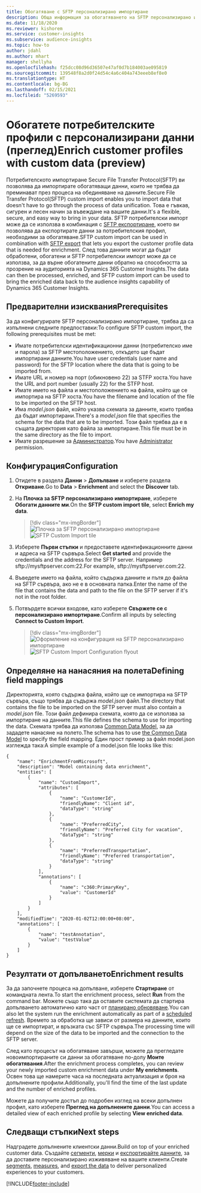```yaml
---
title: Обогатяване с SFTP персонализирано импортиране
description: Обща информация за обогатяването на SFTP персонализирано импортиране.
ms.date: 11/18/2020
ms.reviewer: kishorem
ms.service: customer-insights
ms.subservice: audience-insights
ms.topic: how-to
author: jdahl
ms.author: mhart
manager: shellyha
ms.openlocfilehash: f25dcc08d96d36507e47af0d7b184003ae095819
ms.sourcegitcommit: 139548f8a2d0f24d54c4a6c404a743eeeb8ef8e0
ms.translationtype: HT
ms.contentlocale: bg-BG
ms.lasthandoff: 02/15/2021
ms.locfileid: "5269593"
---
```

# <a name="enrich-customer-profiles-with-custom-data-preview"></a><span data-ttu-id="fdbfe-103">Обогатете потребителските профили с персонализирани данни (преглед)</span><span class="sxs-lookup"><span data-stu-id="fdbfe-103">Enrich customer profiles with custom data (preview)</span></span>

<span data-ttu-id="fdbfe-104">Потребителското импортиране Secure File Transfer Protocol(SFTP) ви позволява да импортирате обогатяващи данни, които не трябва да преминават през процеса на обединяване на данните.</span><span class="sxs-lookup"><span data-stu-id="fdbfe-104">Secure File Transfer Protocol(SFTP) custom import enables you to import data that doesn't have to go through the process of data unification.</span></span> <span data-ttu-id="fdbfe-105">Това е гъвкав, сигурен и лесен начин за въвеждане на вашите данни.</span><span class="sxs-lookup"><span data-stu-id="fdbfe-105">It's a flexible, secure, and easy way to bring in your data.</span></span> <span data-ttu-id="fdbfe-106">SFTP потребителски импорт може да се използва в комбинация с [SFTP експортиране](export-sftp.md), което ви позволява да експортирате данни за потребителския профил, необходими за обогатяване.</span><span class="sxs-lookup"><span data-stu-id="fdbfe-106">SFTP custom import can be used in combination with [SFTP export](export-sftp.md) that lets you export the customer profile data that is needed for enrichment.</span></span> <span data-ttu-id="fdbfe-107">След това данните могат да бъдат обработени, обогатени и SFTP потребителски импорт може да се използва, за да върне обогатените данни обратно на способността за прозрение на аудиторията на Dynamics 365 Customer Insights.</span><span class="sxs-lookup"><span data-stu-id="fdbfe-107">The data can then be processed, enriched, and SFTP custom import can be used to bring the enriched data back to the audience insights capability of Dynamics 365 Customer Insights.</span></span>

## <a name="prerequisites"></a><span data-ttu-id="fdbfe-108">Предварителни изисквания</span><span class="sxs-lookup"><span data-stu-id="fdbfe-108">Prerequisites</span></span>

<span data-ttu-id="fdbfe-109">За да конфигурирате SFTP персонализирано импортиране, трябва да са изпълнени следните предпоставки:</span><span class="sxs-lookup"><span data-stu-id="fdbfe-109">To configure SFTP custom import, the following prerequisites must be met:</span></span>

- <span data-ttu-id="fdbfe-110">Имате потребителски идентификационни данни (потребителско име и парола) за SFTP местоположението, откъдето ще бъдат импортирани данните.</span><span class="sxs-lookup"><span data-stu-id="fdbfe-110">You have user credentials (user name and password) for the SFTP location where the data that is going to be imported from.</span></span>
- <span data-ttu-id="fdbfe-111">Имате URL и номер на порт (обикновено 22) за STFP хоста.</span><span class="sxs-lookup"><span data-stu-id="fdbfe-111">You have the URL and port number (usually 22) for the STFP host.</span></span>
- <span data-ttu-id="fdbfe-112">Имате името на файла и местоположението на файла, който ще се импортира на SFTP хоста.</span><span class="sxs-lookup"><span data-stu-id="fdbfe-112">You have the filename and location of the file to be imported on the SFTP host.</span></span>
- <span data-ttu-id="fdbfe-113">Има *model.json* файл, който указва схемата за данните, които трябва да бъдат импортирани.</span><span class="sxs-lookup"><span data-stu-id="fdbfe-113">There's a *model.json* file that specifies the schema for the data that are to be imported.</span></span> <span data-ttu-id="fdbfe-114">Този файл трябва да е в същата директория като файла за импортиране.</span><span class="sxs-lookup"><span data-stu-id="fdbfe-114">This file must be in the same directory as the file to import.</span></span>
- <span data-ttu-id="fdbfe-115">Имате разрешение за [Администратор](permissions.md#administrator).</span><span class="sxs-lookup"><span data-stu-id="fdbfe-115">You have [Administrator](permissions.md#administrator) permission.</span></span>

## <a name="configuration"></a><span data-ttu-id="fdbfe-116">Конфигурация</span><span class="sxs-lookup"><span data-stu-id="fdbfe-116">Configuration</span></span>

1. <span data-ttu-id="fdbfe-117">Отидете в раздела **Данни** > **Допълване** и изберете раздела **Откриване**.</span><span class="sxs-lookup"><span data-stu-id="fdbfe-117">Go to **Data** > **Enrichment** and select the **Discover** tab.</span></span>

1. <span data-ttu-id="fdbfe-118">На **Плочка за SFTP персонализирано импортиране**, изберете **Обогати данните ми**.</span><span class="sxs-lookup"><span data-stu-id="fdbfe-118">On the **SFTP custom import tile**, select **Enrich my data**.</span></span>

   > [!div class="mx-imgBorder"]
   > <span data-ttu-id="fdbfe-119">![Плочка за SFTP персонализирано импортиране](media/SFTP_Custom_Import_tile.png "Плочка за SFTP персонализирано импортиране")</span><span class="sxs-lookup"><span data-stu-id="fdbfe-119">![SFTP Custom Import tile](media/SFTP_Custom_Import_tile.png "SFTP Custom Import tile")</span></span>

1. <span data-ttu-id="fdbfe-120">Изберете **Първи стъпки** и предоставете идентификационните данни и адреса на SFTP сървъра.</span><span class="sxs-lookup"><span data-stu-id="fdbfe-120">Select **Get started** and provide the credentials and the address for the SFTP server.</span></span> <span data-ttu-id="fdbfe-121">Например sftp://mysftpserver.com:22.</span><span class="sxs-lookup"><span data-stu-id="fdbfe-121">For example, sftp://mysftpserver.com:22.</span></span>

1. <span data-ttu-id="fdbfe-122">Въведете името на файла, който съдържа данните и пътя до файла на SFTP сървъра, ако не е в основната папка.</span><span class="sxs-lookup"><span data-stu-id="fdbfe-122">Enter the name of the file that contains the data and path to the file on the SFTP server if it's not in the root folder.</span></span>

1. <span data-ttu-id="fdbfe-123">Потвърдете всички входове, като изберете **Свържете се с персонализирано импортиране**.</span><span class="sxs-lookup"><span data-stu-id="fdbfe-123">Confirm all inputs by selecting **Connect to Custom Import**.</span></span>

   > [!div class="mx-imgBorder"]
   > <span data-ttu-id="fdbfe-124">![Оформление на конфигурация на SFTP персонализирано импортиране](media/SFTP_Custom_Import_Configuration_flyout.png "Оформление на конфигурация на SFTP персонализирано импортиране")</span><span class="sxs-lookup"><span data-stu-id="fdbfe-124">![SFTP Custom Import Configuration flyout](media/SFTP_Custom_Import_Configuration_flyout.png "SFTP Custom Import Configuration flyout")</span></span>

## <a name="defining-field-mappings"></a><span data-ttu-id="fdbfe-125">Определяне на нанасяния на полета</span><span class="sxs-lookup"><span data-stu-id="fdbfe-125">Defining field mappings</span></span> 

<span data-ttu-id="fdbfe-126">Директорията, която съдържа файла, който ще се импортира на SFTP сървъра, също трябва да съдържа *model.json* файл.</span><span class="sxs-lookup"><span data-stu-id="fdbfe-126">The directory that contains the file to be imported on the SFTP server must also contain a *model.json* file.</span></span> <span data-ttu-id="fdbfe-127">Този файл дефинира схемата, която да се използва за импортиране на данните.</span><span class="sxs-lookup"><span data-stu-id="fdbfe-127">This file defines the schema to use for importing the data.</span></span> <span data-ttu-id="fdbfe-128">Схемата трябва да използва [Common Data Model](https://docs.microsoft.com/common-data-model/), за да зададете нанасяне на полето.</span><span class="sxs-lookup"><span data-stu-id="fdbfe-128">The schema has to use [the Common Data Model](https://docs.microsoft.com/common-data-model/) to specify the field mapping.</span></span> <span data-ttu-id="fdbfe-129">Един прост пример за файл model.json изглежда така:</span><span class="sxs-lookup"><span data-stu-id="fdbfe-129">A simple example of a model.json file looks like this:</span></span>

```
{
    "name": "EnrichmentFromMicrosoft",
    "description": "Model containing data enrichment",
    "entities": [
        {
            "name": "CustomImport",
            "attributes": [
                {
                    "name": "CustomerId",
                    "friendlyName": "Client id",
                    "dataType": "string"
                },
                {
                    "name": "PreferredCity",
                    "friendlyName": "Preferred City for vacation",
                    "dataType": "string"
                },
                {
                    "name": "PreferredTransportation",
                    "friendlyName": "Preferred transportation",
                    "dataType": "string"
                }
            ],
            "annotations": [
                {
                    "name": "c360:PrimaryKey",
                    "value": "CustomerId"
                }
            ]
        }
    ],
    "modifiedTime": "2020-01-02T12:00:00+08:00",
    "annotations": [
        {
            "name": "testAnnotation",
            "value": "testValue"
        }
    ]
}
```

## <a name="enrichment-results"></a><span data-ttu-id="fdbfe-130">Резултати от допълването</span><span class="sxs-lookup"><span data-stu-id="fdbfe-130">Enrichment results</span></span>

<span data-ttu-id="fdbfe-131">За да започнете процеса на допълване, изберете **Стартиране** от командната лента.</span><span class="sxs-lookup"><span data-stu-id="fdbfe-131">To start the enrichment process, select **Run** from the command bar.</span></span> <span data-ttu-id="fdbfe-132">Можете също така да оставите системата да стартира допълването автоматично като част от [планирано обновяване](system.md#schedule-tab).</span><span class="sxs-lookup"><span data-stu-id="fdbfe-132">You can also let the system run the enrichment automatically as part of a [scheduled refresh](system.md#schedule-tab).</span></span> <span data-ttu-id="fdbfe-133">Времето за обработка ще зависи от размера на данните, които ще се импортират, и връзката със SFTP сървъра.</span><span class="sxs-lookup"><span data-stu-id="fdbfe-133">The processing time will depend on the size of the data to be imported and the connection to the SFTP server.</span></span>

<span data-ttu-id="fdbfe-134">След като процесът на обогатяване завърши, можете да прегледате новоимпортираните си данни за обогатяване по-долу **Моите обогатявания**.</span><span class="sxs-lookup"><span data-stu-id="fdbfe-134">After the enrichment process completes, you can review your newly imported custom enrichment data under **My enrichments**.</span></span> <span data-ttu-id="fdbfe-135">Освен това ще намерите часа на последната актуализация и броя на допълнените профили.</span><span class="sxs-lookup"><span data-stu-id="fdbfe-135">Additionally, you'll find the time of the last update and the number of enriched profiles.</span></span>

<span data-ttu-id="fdbfe-136">Можете да получите достъп до подробен изглед на всеки допълнен профил, като изберете **Преглед на допълнените данни**.</span><span class="sxs-lookup"><span data-stu-id="fdbfe-136">You can access a detailed view of each enriched profile by selecting **View enriched data**.</span></span>

## <a name="next-steps"></a><span data-ttu-id="fdbfe-137">Следващи стъпки</span><span class="sxs-lookup"><span data-stu-id="fdbfe-137">Next steps</span></span>

<span data-ttu-id="fdbfe-138">Надградете допълнените клиентски данни.</span><span class="sxs-lookup"><span data-stu-id="fdbfe-138">Build on top of your enriched customer data.</span></span> <span data-ttu-id="fdbfe-139">Създайте [сегменти](segments.md), [мерки](measures.md) и [експортирайте данните](export-destinations.md), за да доставите персонализирано изживяване на вашите клиенти.</span><span class="sxs-lookup"><span data-stu-id="fdbfe-139">Create [segments](segments.md), [measures](measures.md), and [export the data](export-destinations.md) to deliver personalized experiences to your customers.</span></span>




[!INCLUDE[footer-include](../includes/footer-banner.md)]
